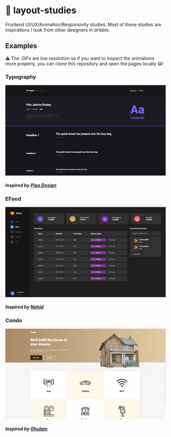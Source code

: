 # 🎨 layout-studies

Frontend UI/UX/Animation/Responsivity studies. Most of these studies are inspirations I took from other designers in dribble.

## Examples

⚠ The .GIFs are low resolution so if you want to inspect the animations more properly, you can clone this repository and open the pages locally 😃!

### Typography

![Typography Example](/typography/example.gif)

##### Inspired by [Piqo Design](https://dribbble.com/shots/16711536-Pre-order-time-Shoplon-Style-guide-Typography)

### EFood

![EFood example](/efood/example.png)

##### Inspired by [Nahid](https://dribbble.com/shots/14901833-Food-ecommerce-order-management-admin-panel)

### Condo

![Condo Example](/condo/example.gif)

##### Inspired by [Ghulam](https://dribbble.com/shots/15871130-Property-Landing-Page-Design)
